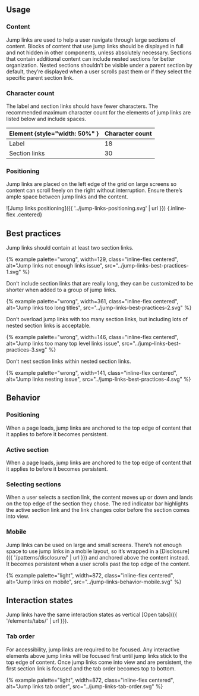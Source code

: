 
## Usage

### Content
  Jump links are used to help a user navigate through large sections of content. 
  Blocks of content that use jump links should be displayed in full and not 
  hidden in other components, unless absolutely necessary. Sections that contain 
  additional content can include nested sections for better organization. Nested 
  sections shouldn’t be visible under a parent section by default, they’re 
  displayed when a user scrolls past them or if they select the specific parent 
  section link.

### Character count
The label and section links should have fewer characters. The recommended maximum character count for the elements of jump links are listed below and include spaces.

  | Element {style="width: 50%" } | Character count |
  |-------------------------------|-----------------|
  | Label                         | 18              |
  | Section links                 | 30              |

### Positioning

  Jump links are placed on the left edge of the grid on large screens so content 
  can scroll freely on the right without interruption. Ensure there’s ample 
  space between jump links and the content.

  ![Jump links positioning]({{ '../jump-links-positioning.svg' | 
  url }}) {.inline-flex .centered}


## Best practices

  Jump links should contain at least two section links.

  {% example palette="wrong",
             width=129,
             class="inline-flex centered",
             alt="Jump links not enough links issue",
             src="../jump-links-best-practices-1.svg" %}

  Don’t include section links that are really long, they can be customized to be 
  shorter when added to a group of jump links.

  {% example palette="wrong",
             width=361,
             class="inline-flex centered",
             alt="Jump links too long titles",
             src="../jump-links-best-practices-2.svg" %}

  Don’t overload jump links with too many section links, but including lots 
  of nested section links is acceptable.

  {% example palette="wrong",
             width=146,
             class="inline-flex centered",
             alt="Jump links too many top level links issue",
             src="../jump-links-best-practices-3.svg" %}

  Don’t nest section links within nested section links.

  {% example palette="wrong",
             width=141,
             class="inline-flex centered",
             alt="Jump links nesting issue",
             src="../jump-links-best-practices-4.svg" %}



## Behavior

### Positioning
  When a page loads, jump links are anchored to the top edge of content that it 
  applies to before it becomes persistent.

### Active section
  When a page loads, jump links are anchored to the top edge of content that it 
  applies to before it becomes persistent.

### Selecting sections
  When a user selects a section link, the content moves up or down and lands on 
  the top edge of the section they chose. The red indicator bar highlights the 
  active section link and the link changes color before the section comes into 
  view.

### Mobile
  Jump links can be used on large and small screens. There’s not enough space to 
  use jump links in a mobile layout, so it’s wrapped in a [Disclosure]({{ 
  '/patterns/disclosure/' | url }}) and anchored above the content instead. It 
  becomes persistent when a user scrolls past the top edge of the content.

  {% example palette="light",
             width=872,
             class="inline-flex centered",
             alt="Jump links on mobile",
             src="../jump-links-behavior-mobile.svg" %}


## Interaction states

  Jump links have the same interaction states as vertical [Open tabs]({{ 
  '/elements/tabs/' | url }}).

### Tab order
  For accessibility, jump links are required to be focused. Any interactive 
  elements above jump links will be focused first until jump links stick to the 
  top edge of content. Once jump links come into view and are persistent, the 
  first section link is focused and the tab order becomes top to bottom.

  {% example palette="light",
             width=872,
             class="inline-flex centered",
             alt="Jump links tab order",
             src="../jump-links-tab-order.svg" %}

